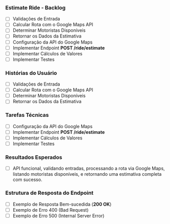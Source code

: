 ### Estimate Ride - Backlog

- [ ] Validações de Entrada
- [ ] Calcular Rota com o Google Maps API
- [ ] Determinar Motoristas Disponíveis
- [ ] Retornar os Dados da Estimativa
- [ ] Configuração da API do Google Maps
- [ ] Implementar Endpoint **POST /ride/estimate**
- [ ] Implementar Cálculos de Valores
- [ ] Implementar Testes

### Histórias do Usuário

- [ ] Validações de Entrada
- [ ] Calcular Rota com o Google Maps API
- [ ] Determinar Motoristas Disponíveis
- [ ] Retornar os Dados da Estimativa

### Tarefas Técnicas

- [ ] Configuração da API do Google Maps
- [ ] Implementar Endpoint **POST /ride/estimate**
- [ ] Implementar Cálculos de Valores
- [ ] Implementar Testes

### Resultados Esperados

- [ ] API funcional, validando entradas, processando a rota via Google Maps, listando motoristas disponíveis, e retornando uma estimativa completa com sucesso.

### Estrutura de Resposta do Endpoint

- [ ] Exemplo de Resposta Bem-sucedida (**200 OK**)
- [ ] Exemplo de Erro 400 (Bad Request)
- [ ] Exemplo de Erro 500 (Internal Server Error)
